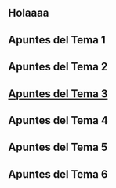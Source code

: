 Holaaaa
------------------
Apuntes del Tema 1
------------------
Apuntes del Tema 2
------------------
[Apuntes del Tema 3](https://github.com/america456/MetodosNumericos/tree/0026923cd4a5e53dd10b2f3f8202ae26665e41d7/src/Tema3)
------------------
Apuntes del Tema 4
------------------
Apuntes del Tema 5
------------------
Apuntes del Tema 6
-------------------
